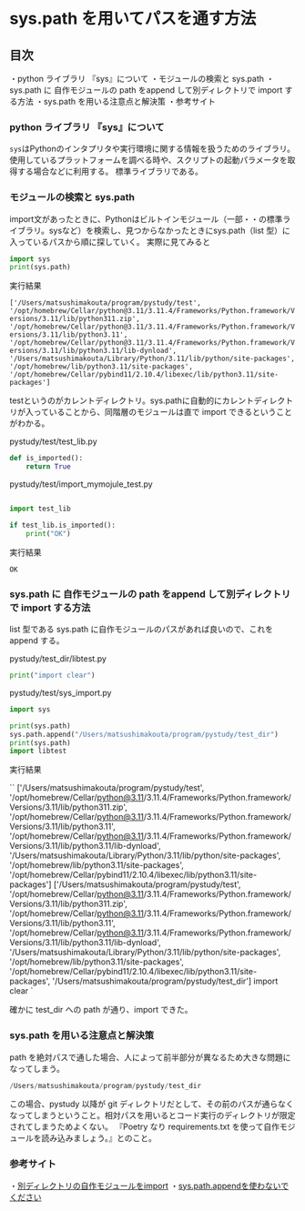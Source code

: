 # sys.path を用いてパスを通す方法

## 目次

・python ライブラリ 『sys』について
・モジュールの検索と sys.path
・sys.path に 自作モジュールの path をappend して別ディレクトリで import する方法
・sys.path を用いる注意点と解決策
・参考サイト

### python ライブラリ 『sys』について

`sys`はPythonのインタプリタや実行環境に関する情報を扱うためのライブラリ。
使用しているプラットフォームを調べる時や、スクリプトの起動パラメータを取得する場合などに利用する。
標準ライブラリである。

### モジュールの検索と sys.path

import文があったときに、Pythonはビルトインモジュール（一部・・の標準ライブラリ。sysなど）を検索し、見つからなかったときにsys.path（list 型）に入っているパスから順に探していく。
実際に見てみると

```python
import sys
print(sys.path)
```

実行結果

`
['/Users/matsushimakouta/program/pystudy/test', '/opt/homebrew/Cellar/python@3.11/3.11.4/Frameworks/Python.framework/Versions/3.11/lib/python311.zip', '/opt/homebrew/Cellar/python@3.11/3.11.4/Frameworks/Python.framework/Versions/3.11/lib/python3.11', '/opt/homebrew/Cellar/python@3.11/3.11.4/Frameworks/Python.framework/Versions/3.11/lib/python3.11/lib-dynload', '/Users/matsushimakouta/Library/Python/3.11/lib/python/site-packages', '/opt/homebrew/lib/python3.11/site-packages', '/opt/homebrew/Cellar/pybind11/2.10.4/libexec/lib/python3.11/site-packages']
`

testというのがカレントディレクトリ。sys.pathに自動的にカレントディレクトリが入っていることから、同階層のモジュールは直で import できるということがわかる。

pystudy/test/test_lib.py

```python
def is_imported():
    return True
```

pystudy/test/import_mymojule_test.py

```python

import test_lib

if test_lib.is_imported():
    print("OK")
```

実行結果

`
OK
`

### sys.path に 自作モジュールの path をappend して別ディレクトリで import する方法

list 型である sys.path に自作モジュールのパスがあれば良いので、これを append する。

pystudy/test_dir/libtest.py

```python
print("import clear")
```

pystudy/test/sys_import.py

```python
import sys

print(sys.path)
sys.path.append("/Users/matsushimakouta/program/pystudy/test_dir")
print(sys.path)
import libtest
```

実行結果

``
['/Users/matsushimakouta/program/pystudy/test', '/opt/homebrew/Cellar/python@3.11/3.11.4/Frameworks/Python.framework/Versions/3.11/lib/python311.zip', '/opt/homebrew/Cellar/python@3.11/3.11.4/Frameworks/Python.framework/Versions/3.11/lib/python3.11', '/opt/homebrew/Cellar/python@3.11/3.11.4/Frameworks/Python.framework/Versions/3.11/lib/python3.11/lib-dynload', '/Users/matsushimakouta/Library/Python/3.11/lib/python/site-packages', '/opt/homebrew/lib/python3.11/site-packages', '/opt/homebrew/Cellar/pybind11/2.10.4/libexec/lib/python3.11/site-packages']
['/Users/matsushimakouta/program/pystudy/test', '/opt/homebrew/Cellar/python@3.11/3.11.4/Frameworks/Python.framework/Versions/3.11/lib/python311.zip', '/opt/homebrew/Cellar/python@3.11/3.11.4/Frameworks/Python.framework/Versions/3.11/lib/python3.11', '/opt/homebrew/Cellar/python@3.11/3.11.4/Frameworks/Python.framework/Versions/3.11/lib/python3.11/lib-dynload', '/Users/matsushimakouta/Library/Python/3.11/lib/python/site-packages', '/opt/homebrew/lib/python3.11/site-packages', '/opt/homebrew/Cellar/pybind11/2.10.4/libexec/lib/python3.11/site-packages', '/Users/matsushimakouta/program/pystudy/test_dir']
import clear
`

確かに test_dir への path が通り、import できた。

### sys.path を用いる注意点と解決策

path を絶対パスで通した場合、人によって前半部分が異なるため大きな問題になってしまう。

```python
/Users/matsushimakouta/program/pystudy/test_dir
```

この場合、pystudy 以降が git ディレクトリだとして、その前のパスが通らなくなってしまうということ。相対パスを用いるとコード実行のディレクトリが限定されてしまうためよくない。
『Poetry なり requirements.txt を使って自作モジュールを読み込みましょう。』とのこと。

### 参考サイト

・[別ディレクトリの自作モジュールをimport](https://fuji-pocketbook.net/another-dir-module/)
・[sys.path.appendを使わないでください](https://qiita.com/siida36/items/b171922546e65b868679)